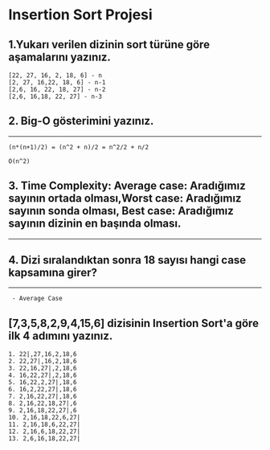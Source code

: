 # Insertion Sort Projesi

## 1.Yukarı verilen dizinin sort türüne göre aşamalarını yazınız.

```
[22, 27, 16, 2, 18, 6] - n
[2, 27, 16,22, 18, 6] - n-1
[2,6, 16, 22, 18, 27] - n-2
[2,6, 16,18, 22, 27] - n-3

```

## 2. Big-O gösterimini yazınız.

---

```
(n*(n+1)/2) = (n^2 + n)/2 = n^2/2 + n/2

O(n^2)

```

## 3. Time Complexity: Average case: Aradığımız sayının ortada olması,Worst case: Aradığımız sayının sonda olması, Best case: Aradığımız sayının dizinin en başında olması.

---

## 4. Dizi sıralandıktan sonra 18 sayısı hangi case kapsamına girer?

---

```
 - Average Case
```

## [7,3,5,8,2,9,4,15,6] dizisinin Insertion Sort'a göre ilk 4 adımını yazınız.

```
1. 22|,27,16,2,18,6
2. 22,27|,16,2,18,6
3. 22,16,27|,2,18,6
4. 16,22,27|,2,18,6
5. 16,22,2,27|,18,6
6. 16,2,22,27|,18,6
7. 2,16,22,27|,18,6
8. 2,16,22,18,27|,6
9. 2,16,18,22,27|,6
10. 2,16,18,22,6,27|
11. 2,16,18,6,22,27|
12. 2,16,6,18,22,27|
13. 2,6,16,18,22,27|

```


